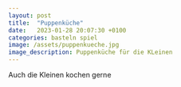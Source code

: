 ```yaml
---
layout: post
title:  "Puppenküche"
date:   2023-01-28 20:07:30 +0100
categories: basteln spiel
image: /assets/puppenkueche.jpg
image_description: Puppenküche für die KLeinen
---
```

Auch die Kleinen kochen gerne